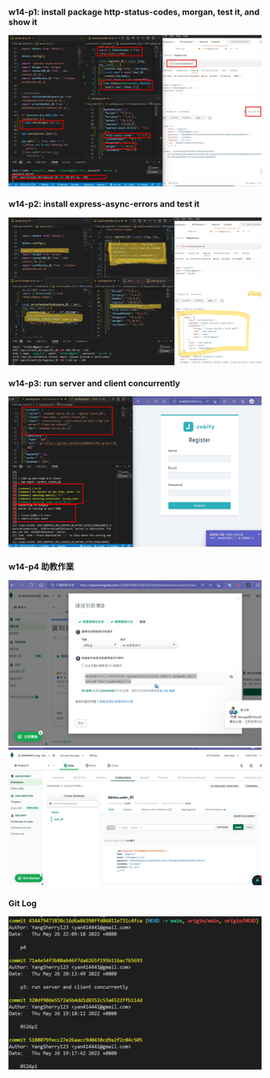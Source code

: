 ### w14-p1: install package http-status-codes, morgan, test it, and show it

![](1-1.jpg)

### w14-p2: install express-async-errors and test it

![](2-11.jpg)

### w14-p3: run server and client concurrently

![](3-1.jpg)

### w14-p4 助教作業

![](4-1.jpg)
![](4-2.jpg)

### Git Log

![](5-1.jpg)
